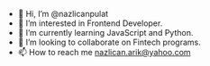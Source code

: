 - 👋 Hi, I’m @nazlicanpulat
- 👀 I’m interested in Frontend Developer.
- 🌱 I’m currently learning JavaScript and Python.
- 💞️ I’m looking to collaborate on Fintech programs.
- 📫 How to reach me nazlican.arik@yahoo.com

